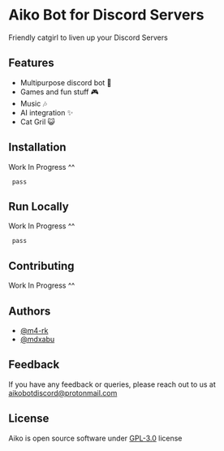 # Aiko Bot for Discord Servers

Friendly catgirl to liven up your Discord Servers
## Features

- Multipurpose discord bot 🤖
- Games and fun stuff 🎮
- Music 🎶
- AI integration ✨
- Cat Gril 😺


## Installation

Work In Progress ^^

```
 pass
```
    
## Run Locally

Work In Progress ^^

```
 pass
```


## Contributing

Work In Progress ^^


## Authors

- [@m4-rk](https://github.com/m4-rk)
- [@mdxabu](https://github.com/mdxabu)

## Feedback

If you have any feedback or queries, please reach out to us at aikobotdiscord@protonmail.com


## License

Aiko is open source software under [GPL-3.0](https://github.com/Aik0B0t/Aiko?tab=GPL-3.0-1-ov-file) license

